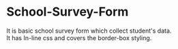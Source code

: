 # School-Survey-Form<br/>
It is basic school survey form which collect student's data.<br/>
It has In-line css and covers the border-box styling.<br/>
